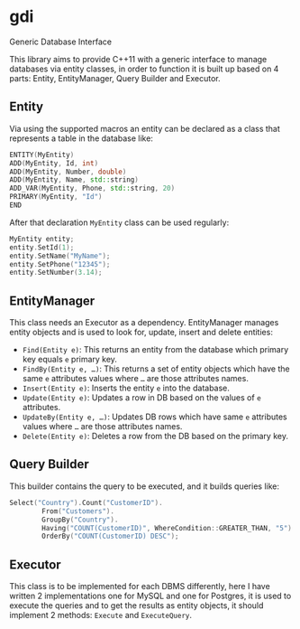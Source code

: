 # gdi
Generic Database Interface

This library aims to provide C++11 with a generic interface to manage databases via entity classes, in order to function it is built up based on 4 parts: Entity, EntityManager, Query Builder and Executor.

## Entity

Via using the supported macros an entity can be declared as a class that represents a table in the database like:
```c++
ENTITY(MyEntity)
ADD(MyEntity, Id, int)
ADD(MyEntity, Number, double)
ADD(MyEntity, Name, std::string)
ADD_VAR(MyEntity, Phone, std::string, 20)
PRIMARY(MyEntity, "Id")
END
```

After that declaration `MyEntity` class can be used regularly:
```c++
MyEntity entity;
entity.SetId(1);
entity.SetName("MyName");
entity.SetPhone("12345");
entity.SetNumber(3.14);
```

## EntityManager

This class needs an Executor as a dependency. EntityManager manages entity objects and is used to look for, update, insert and delete entities:
   -	`Find(Entity e)`: This returns an entity from the database which primary key equals `e` primary key.
   -	`FindBy(Entity e, …)`: This returns a set of entity objects which have the same `e` attributes values where `…` are those attributes names.
   -	`Insert(Entity e)`: Inserts the entity `e` into the database.
   -	`Update(Entity e)`: Updates a row in DB based on the values of `e` attributes.
   -	`UpdateBy(Entity e, …)`: Updates DB rows which have same `e` attributes values where `…` are those attributes names.
   -	`Delete(Entity e)`: Deletes a row from the DB based on the primary key.

## Query Builder

This builder contains the query to be executed, and it builds queries like:
```c++
Select("Country").Count("CustomerID").
        From("Customers").
        GroupBy("Country").
        Having("COUNT(CustomerID)", WhereCondition::GREATER_THAN, "5").
        OrderBy("COUNT(CustomerID) DESC");
``` 

## Executor

This class is to be implemented for each DBMS differently, here I have written 2 implementations one for MySQL and one for Postgres, it is used to execute the queries and to get the results as entity objects, it should implement 2 methods: `Execute` and `ExecuteQuery`.


